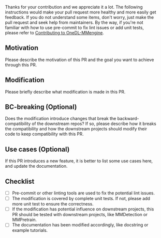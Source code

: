 Thanks for your contribution and we appreciate it a lot. The following instructions would make your pull request more healthy and more easily get feedback. If you do not understand some items, don't worry, just make the pull request and seek help from maintainers. By the way, if you're not familiar with how to use pre-commit to fix lint issues or add unit tests, please refer to [Contributing to OneDL-MMengine](https://onedl-mmengine.readthedocs.io/en/latest/notes/contributing.html).

## Motivation

Please describe the motivation of this PR and the goal you want to achieve through this PR.

## Modification

Please briefly describe what modification is made in this PR.

## BC-breaking (Optional)

Does the modification introduce changes that break the backward-compatibility of the downstream repos?
If so, please describe how it breaks the compatibility and how the downstream projects should modify their code to keep compatibility with this PR.

## Use cases (Optional)

If this PR introduces a new feature, it is better to list some use cases here, and update the documentation.

## Checklist

- [ ] Pre-commit or other linting tools are used to fix the potential lint issues.
- [ ] The modification is covered by complete unit tests. If not, please add more unit test to ensure the correctness.
- [ ] If the modification has potential influence on downstream projects, this PR should be tested with downstream projects, like MMDetection or MMPretrain.
- [ ] The documentation has been modified accordingly, like docstring or example tutorials.
